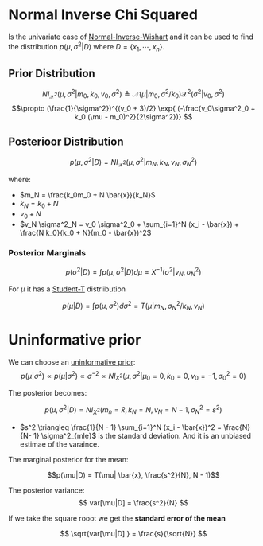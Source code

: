 # Normal Inverse Chi Squared

Is the univariate case of [Normal-Inverse-Wishart](multivariate_gausasian_infering_params.md) and it can be used to find the distribution $p(\mu, \sigma^2| D)$ where $D=\{x_1, \cdots, x_n \}$.


## Prior Distribution

$$NI_{\mathcal{X}^2}(\mu, \sigma^2| m_0, k_0, v_0,\sigma^2) \triangleq \mathcal{N} (\mu| m_0, \sigma^2 / k_0) \mathcal{X}^2 (\sigma^2| v_0 ,\sigma^2)$$
$$\propto (\frac{1}{\sigma^2})^{(v_0 + 3)/2} \exp{ (-\frac{v_0\sigma^2_0 + k_0 (\mu - m_0)^2}{2\sigma^2})} $$

## Posterioor Distribution

$$p(\mu,\sigma^2| D) = NI_{\mathcal{X}^2}(\mu, \sigma^2| m_N, k_N, v_N, \sigma^2_N)$$

where:
* $m_N = \frac{k_0m_0 + N \bar{x}}{k_N}$
* $k_N = k_0 + N$
* $v_0 + N$
* $v_N \sigma^2_N = v_0 \sigma^2_0 + \sum_{i=1}^N (x_i - \bar{x}) + \frac{N k_0}{k_0 + N}(m_0 - \bar{x})^2$


### Posterior Marginals
$$p(\sigma^2|D) = \int p(\mu, \sigma^2|D) d\mu = X^{-1}(\sigma^2| v_N, \sigma^2_N)$$

For $\mu$ it has a [Student-T](student_t_distribution.md) distriibution 

$$
p(\mu|D) = \int p(\mu, \sigma^2) d\sigma^2  = T(\mu| m_N, \sigma^2_N/k_N, v_N)
$$

# Uninformative prior

We can choose an [uninformative prior](uninformative_prior.md):
$$
p(\mu|\sigma^2) \propto p(\mu| \sigma^2) \propto \sigma^{-2} \propto NI_{X^{2}}(\mu, \sigma^2| \mu_0 = 0, k_0 = 0, v_0 = -1, \sigma^2_0 = 0)
$$

The posterior becomes:

$$
p(\mu, \sigma^2| D) = NI_{X^{2}}(m_n = \bar{x}, k_N = N, v_N = N -1, \sigma^2_N = s^2)
$$

* $s^2 \triangleq \frac{1}{N - 1} \sum_{i=1}^N (x_i - \bar{x})^2 = \frac{N}{N- 1} \sigma^2_{mle}$ is the standard deviation. And it is an unbiased estimae of the varaince.

The marginal posterior for the mean:

$$p(\mu|D) = T(\mu| \bar{x}, \frac{s^2}{N}, N - 1)$$

The posterior variance:
$$
var[\mu|D] = \frac{s^2}{N}
$$

If we take the square rooot we get the **standard error of the mean** 

$$
\sqrt{var[\mu|D] } = \frac{s}{\sqrt{N}}
$$